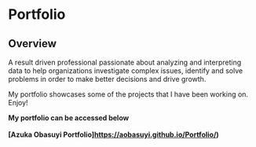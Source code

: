 # Portfolio

## Overview 
A result driven professional passionate about analyzing and interpreting data to help organizations investigate complex issues, identify and solve problems in order to make better decisions and drive growth.

My portfolio showcases some of the projects that I have been working on. Enjoy!

**My portfolio can be accessed below**
<br /><br />
**[Azuka Obasuyi Portfolio]https://aobasuyi.github.io/Portfolio/)** 

  